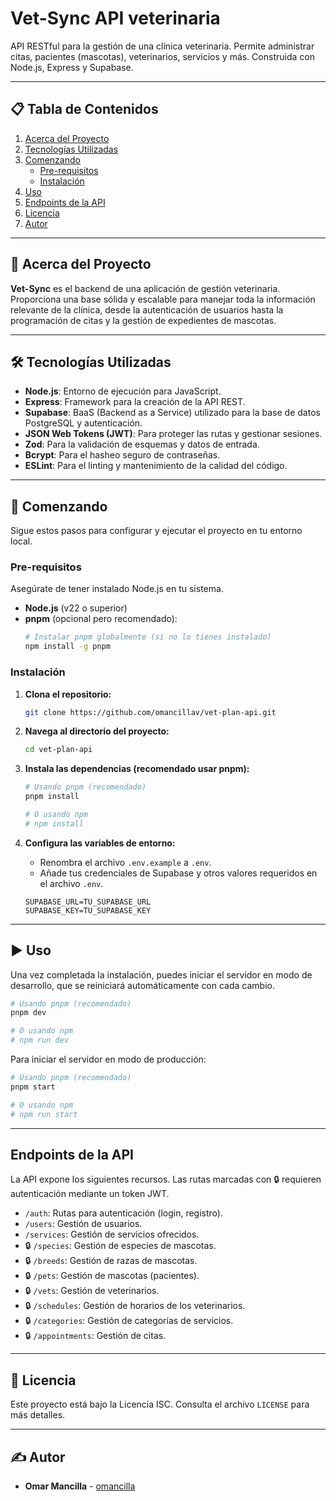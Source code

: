 # Vet-Sync API veterinaria

API RESTful para la gestión de una clínica veterinaria. Permite administrar citas, pacientes (mascotas), veterinarios, servicios y más. Construida con Node.js, Express y Supabase.

---

## 📋 Tabla de Contenidos

1.  [Acerca del Proyecto](#-acerca-del-proyecto)
2.  [Tecnologías Utilizadas](#-tecnologías-utilizadas)
3.  [Comenzando](#-comenzando)
    *   [Pre-requisitos](#pre-requisitos)
    *   [Instalación](#instalación)
4.  [Uso](#-uso)
5.  [Endpoints de la API](#-endpoints-de-la-api)
6.  [Licencia](#-licencia)
7.  [Autor](#-autor)

---

## 🚀 Acerca del Proyecto

**Vet-Sync** es el backend de una aplicación de gestión veterinaria. Proporciona una base sólida y escalable para manejar toda la información relevante de la clínica, desde la autenticación de usuarios hasta la programación de citas y la gestión de expedientes de mascotas.

---

## 🛠️ Tecnologías Utilizadas

*   **Node.js**: Entorno de ejecución para JavaScript.
*   **Express**: Framework para la creación de la API REST.
*   **Supabase**: BaaS (Backend as a Service) utilizado para la base de datos PostgreSQL y autenticación.
*   **JSON Web Tokens (JWT)**: Para proteger las rutas y gestionar sesiones.
*   **Zod**: Para la validación de esquemas y datos de entrada.
*   **Bcrypt**: Para el hasheo seguro de contraseñas.
*   **ESLint**: Para el linting y mantenimiento de la calidad del código.

---

## 🏁 Comenzando

Sigue estos pasos para configurar y ejecutar el proyecto en tu entorno local.

### Pre-requisitos

Asegúrate de tener instalado Node.js en tu sistema.

*   **Node.js** (v22 o superior)
*   **pnpm** (opcional pero recomendado):
    ```sh
    # Instalar pnpm globalmente (si no lo tienes instalado)
    npm install -g pnpm
    ```

### Instalación

1.  **Clona el repositorio:**
    ```sh
    git clone https://github.com/omancillav/vet-plan-api.git
    ```

2.  **Navega al directorio del proyecto:**
    ```sh
    cd vet-plan-api
    ```

3.  **Instala las dependencias (recomendado usar pnpm):**
    ```sh
    # Usando pnpm (recomendado)
    pnpm install
    
    # O usando npm
    # npm install
    ```

4.  **Configura las variables de entorno:**
    *   Renombra el archivo `.env.example` a `.env`.
    *   Añade tus credenciales de Supabase y otros valores requeridos en el archivo `.env`.

    ```env
    SUPABASE_URL=TU_SUPABASE_URL
    SUPABASE_KEY=TU_SUPABASE_KEY
    ```

---

## ▶️ Uso

Una vez completada la instalación, puedes iniciar el servidor en modo de desarrollo, que se reiniciará automáticamente con cada cambio.

```sh
# Usando pnpm (recomendado)
pnpm dev

# O usando npm
# npm run dev
```

Para iniciar el servidor en modo de producción:

```sh
# Usando pnpm (recomendado)
pnpm start

# O usando npm
# npm run start
```

---

## Endpoints de la API

La API expone los siguientes recursos. Las rutas marcadas con 🔒 requieren autenticación mediante un token JWT.

*   `/auth`: Rutas para autenticación (login, registro).
*   `/users`: Gestión de usuarios.
*   `/services`: Gestión de servicios ofrecidos.
*   🔒 `/species`: Gestión de especies de mascotas.
*   🔒 `/breeds`: Gestión de razas de mascotas.
*   🔒 `/pets`: Gestión de mascotas (pacientes).
*   🔒 `/vets`: Gestión de veterinarios.
*   🔒 `/schedules`: Gestión de horarios de los veterinarios.
*   🔒 `/categories`: Gestión de categorías de servicios.
*   🔒 `/appointments`: Gestión de citas.

---

## 📄 Licencia

Este proyecto está bajo la Licencia ISC. Consulta el archivo `LICENSE` para más detalles.

---

## ✍️ Autor

*   **Omar Mancilla** - [omancilla](https://github.com/omancillav)

